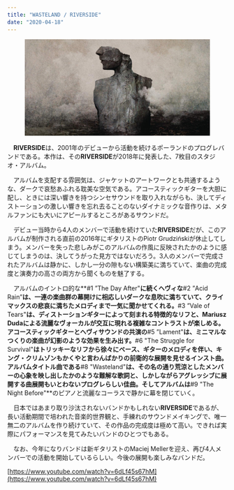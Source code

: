 ```yaml
---
title: "WASTELAND / RIVERSIDE"
date: "2020-04-18"
---
```


<figure>

![](/assets/n49422ffd9576_cf50fd92df886e7f0c93350b54d1481f.jpg)

</figure>

　**RIVERSIDE**は、2001年のデビューから活動を続けるポーランドのプログレバンドである。本作は、その**RIVERSIDE**が2018年に発表した、7枚目のスタジオ・アルバム。

　アルバムを支配する雰囲気は、ジャケットのアートワークとも共通するような、ダークで哀愁あふれる耽美な空気である。アコースティックギターを大胆に配し、ときには深い響きを持つシンセサウンドを取り入れながらも、決してディストーションの激しい響きを忘れ去ることのないダイナミックな音作りは、メタルファンにも大いにアピールするところがあるサウンドだ。

　デビュー当時から4人のメンバーで活動を続けていた**RIVERSIDE**だが、このアルバムが制作される直前の2016年にギタリストのPiotr Grudzińskiが休止してしまう。メンバーを失った悲しみがこのアルバムの作風に反映されたかのように感じてしまうのは、決してうがった見方ではないだろう。3人のメンバーで完成されたアルバムは静かに、しかし一分の隙もない構築美に満ちていて、楽曲の完成度と演奏力の高さの両方から聞くものを魅了する。

　アルバムのイントロ的な**#1 ”The Day After"**に続くヘヴィな**#2 ”Acid Rain”**は、一連の楽曲群の幕開けに相応しいダークな息吹に満ちていて、クライマックスの悲哀に満ちたメロディまで一気に聞かせてくれる。**#3 ”Vale of Tears"**は、ディストーションギターによって刻まれる特徴的なリフと、Mariusz Dudaによる流麗なヴォーカルが交互に現れる複雑なコントラストが楽しめる。アコースティックギターとヘヴィサウンドの共演の**#5 ”Lament"**は、ミニマルなつくりの楽曲が幻影のような効果を生み出す。**#6 "The Struggle for Survival"**はトリッキーなリフから徐々にベース、ギターのメロディを伴い、キング・クリムゾンもかくやと言わんばかりの前衛的な展開を見せるインスト曲。アルバムタイトル曲である**#8 "Wasteland"**は、その名の通り荒涼としたメンバーの心象を映し出したかのような難解な歌詞と、しかしながらアグレッシブに展開する曲展開もいとわないプログレらしい佳曲。そしてアルバムは**#9 "The Night Before"**のピアノと流麗なコーラスで静かに幕を閉じていく。

　日本ではあまり取り沙汰されないバンドかもしれない**RIVERSIDE**であるが、長い活動期間で培われた音楽的世界観と、手練れのサウンドメイキングで、唯一無二のアルバムを作り続けていて、その作品の完成度は極めて高い。できれば実際にパフォーマンスを見てみたいバンドのひとつでもある。

　なお、今年になりバンドは新ギタリストのMaciej Mellerを迎え、再び4人メンバーでの活動を開始しているらしい。今後の展開も楽しみなバンドだ。

[https://www.youtube.com/watch?v=6dLf45s67hM](https://www.youtube.com/watch?v=6dLf45s67hM)
